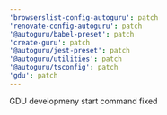 ```yaml
---
'browserslist-config-autoguru': patch
'renovate-config-autoguru': patch
'@autoguru/babel-preset': patch
'create-guru': patch
'@autoguru/jest-preset': patch
'@autoguru/utilities': patch
'@autoguru/tsconfig': patch
'gdu': patch
---
```


GDU developmeny start command fixed
